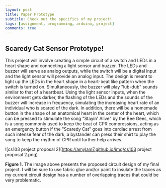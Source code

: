 ```yaml
---
layout: post
title: Paper Prototype
subtitle: Check out the specifics of my project!
tags: [assignment, programming, arduino, project]
comments: true
---
```


## **Scaredy Cat Sensor Prototype!**
This project will involve creating a simple circuit of a switch and LEDs in a heart shape and connecting a light sensor and buzzer. The LEDs and buzzer will serve as analog outputs, while the switch will be a digital input and the light sensor will provide an analog input. The design is meant to light up the LEDs in the heart shape in a heart-beat like pattern when the switch is turned on. Simultaneously, the buzzer will play "lub-dub" sounds similar to that of a heartbeat. Using the light sensor inputs, when the environment gets darker, the flashing of the LEDs and the sounds of the buzzer will increase in frequency, simulating the increasing heart rate of an individual who is scared of the dark. In addition, there will be a homemade button in the shape of an anatomical heart in the center of the heart, which can be pressed to stimulate the song "Stayin' Alive" by the Bee Gees, which is a song commonly used to keep the beat of CPR compressions, acting as an emergency button if the "Scaredy Cat" goes into cardiac arrest from such intense fear of the dark, a bystander can press their shirt to play the song to keep the rhythm of CPR until further help arrives.

![cs103 project proposal 2](https://amylam7.github.io/img/cs103 project proposal 2.png)

**Figure 1.** The image above presents the proposed circuit design of my final project. I will be sure to use fabric glue and/or paint to insulate the traces as my current circuit design has a number of overlapping traces that could be very problematic.
